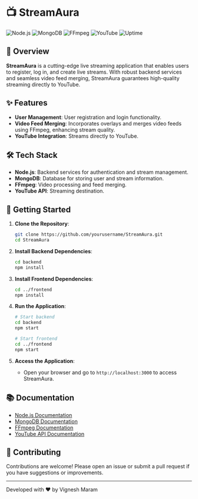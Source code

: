 # 📺 StreamAura

![Node.js](https://img.shields.io/badge/Node.js-Backend-brightgreen)
![MongoDB](https://img.shields.io/badge/MongoDB-Database-brightgreen)
![FFmpeg](https://img.shields.io/badge/FFmpeg-Video_Processing-blue)
![YouTube](https://img.shields.io/badge/YouTube-Streaming-red)
![Uptime](https://img.shields.io/badge/Uptime-99.9%25-success)

## 🎥 Overview

**StreamAura** is a cutting-edge live streaming application that enables users to register, log in, and create live streams. With robust backend services and seamless video feed merging, StreamAura guarantees high-quality streaming directly to YouTube.

## ✨ Features

- **User Management**: User registration and login functionality.
- **Video Feed Merging**: Incorporates overlays and merges video feeds using FFmpeg, enhancing stream quality.
- **YouTube Integration**: Streams directly to YouTube.
  

## 🛠️ Tech Stack

- **Node.js**: Backend services for authentication and stream management.
- **MongoDB**: Database for storing user and stream information.
- **FFmpeg**: Video processing and feed merging.
- **YouTube API**: Streaming destination.
  

## 🚀 Getting Started

1. **Clone the Repository**:
    ```sh
    git clone https://github.com/yourusername/StreamAura.git
    cd StreamAura
    ```

2. **Install Backend Dependencies**:
    ```sh
    cd backend
    npm install
    ```

3. **Install Frontend Dependencies**:
    ```sh
    cd ../frontend
    npm install
    ```

4. **Run the Application**:
    ```sh
    # Start backend
    cd backend
    npm start

    # Start frontend
    cd ../frontend
    npm start
    ```

5. **Access the Application**:
    - Open your browser and go to `http://localhost:3000` to access StreamAura.

## 📚 Documentation

- [Node.js Documentation](https://nodejs.org/en/docs/)
- [MongoDB Documentation](https://docs.mongodb.com/)
- [FFmpeg Documentation](https://ffmpeg.org/documentation.html)
- [YouTube API Documentation](https://developers.google.com/youtube/v3)

## 🤝 Contributing

Contributions are welcome! Please open an issue or submit a pull request if you have suggestions or improvements.


---

Developed with ❤️ by Vignesh Maram


